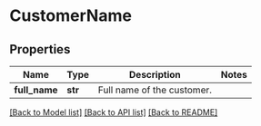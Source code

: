 # CustomerName

## Properties
Name | Type | Description | Notes
------------ | ------------- | ------------- | -------------
**full_name** | **str** | Full name of the customer. | 

[[Back to Model list]](../README.md#documentation-for-models) [[Back to API list]](../README.md#documentation-for-api-endpoints) [[Back to README]](../README.md)

